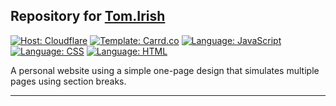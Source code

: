 ## Repository for [Tom.Irish](https://tom.irish) 

[![Host: Cloudflare](https://img.shields.io/badge/Host-Cloudflare-F38020)](https://cloudflare.com)
[![Template: Carrd.co](https://img.shields.io/badge/Template-Carrd.co-3E4374)](https://carrd.co)
[![Language: JavaScript](https://img.shields.io/badge/Language-JavaScript-F7DF1E)](https://github.com/topics/javascript)
[![Language: CSS](https://img.shields.io/badge/Language-CSS-1572B6)](https://github.com/topics/css)
[![Language: HTML](https://img.shields.io/badge/Language-HTML-E34F26)](https://github.com/topics/html)

A personal website using a simple one-page design that simulates multiple pages using section breaks.

---
